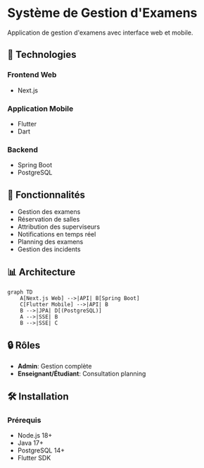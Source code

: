 # Système de Gestion d'Examens

Application de gestion d'examens avec interface web et mobile.

## 🚀 Technologies

### Frontend Web
- Next.js

### Application Mobile
- Flutter
- Dart

### Backend
- Spring Boot
- PostgreSQL

## 📱 Fonctionnalités

- Gestion des examens
- Réservation de salles
- Attribution des superviseurs
- Notifications en temps réel
- Planning des examens
- Gestion des incidents

## 📊 Architecture

```mermaid
graph TD
    A[Next.js Web] -->|API| B[Spring Boot]
    C[Flutter Mobile] -->|API| B
    B -->|JPA| D[(PostgreSQL)]
    A -->|SSE| B
    B -->|SSE| C
```

## 🔒 Rôles

- **Admin**: Gestion complète
- **Enseignant/Étudiant**: Consultation planning

## 🛠️ Installation

### Prérequis
- Node.js 18+
- Java 17+
- PostgreSQL 14+
- Flutter SDK
